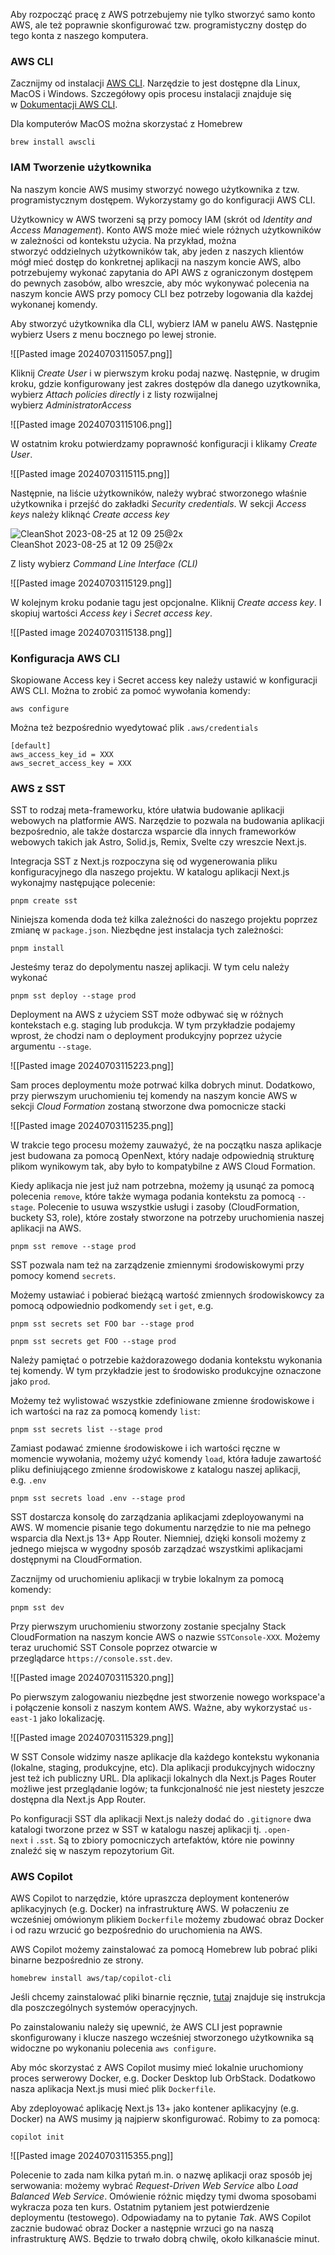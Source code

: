 Aby rozpocząć pracę z AWS potrzebujemy nie tylko stworzyć samo konto AWS, ale też poprawnie skonfigurować tzw. programistyczny dostęp do tego konta z naszego komputera.

### AWS CLI

Zacznijmy od instalacji [AWS CLI](https://aws.amazon.com/cli/). Narzędzie to jest dostępne dla Linux, MacOS i Windows. Szczegółowy opis procesu instalacji znajduje się w [Dokumentacji AWS CLI](https://docs.aws.amazon.com/cli/latest/userguide/getting-started-install.html).

Dla komputerów MacOS można skorzystać z Homebrew

```
brew install awscli
```

### IAM Tworzenie użytkownika

Na naszym koncie AWS musimy stworzyć nowego użytkownika z tzw. programistycznym dostępem. Wykorzystamy go do konfiguracji AWS CLI.

Użytkownicy w AWS tworzeni są przy pomocy IAM (skrót od _Identity and Access Management_). Konto AWS może mieć wiele różnych użytkowników w zależności od kontekstu użycia. Na przykład, można stworzyć oddzielnych użytkowników tak, aby jeden z naszych klientów mógł mieć dostęp do konkretnej aplikacji na naszym koncie AWS, albo potrzebujemy wykonać zapytania do API AWS z ograniczonym dostępem do pewnych zasobów, albo wreszcie, aby móc wykonywać polecenia na naszym koncie AWS przy pomocy CLI bez potrzeby logowania dla każdej wykonanej komendy.

Aby stworzyć użytkownika dla CLI, wybierz IAM w panelu AWS. Następnie wybierz Users z menu bocznego po lewej stronie.

![[Pasted image 20240703115057.png]]

Kliknij _Create User_ i w pierwszym kroku podaj nazwę. Następnie, w drugim kroku, gdzie konfigurowany jest zakres dostępów dla danego uzytkownika, wybierz _Attach policies directly_ i z listy rozwijalnej wybierz _AdministratorAccess_

![[Pasted image 20240703115106.png]]

W ostatnim kroku potwierdzamy poprawność konfiguracji i klikamy _Create User_.

![[Pasted image 20240703115115.png]]

Następnie, na liście użytkowników, należy wybrać stworzonego właśnie użytkownika i przejść do zakładki _Security credentials_. W sekcji _Access keys_ należy kliknąć _Create access key_


![CleanShot 2023-08-25 at 12 09 25@2x](https://github.com/HyperFunctor/ourstore-blogposts/assets/200613/604ea3e0-f3f5-4dee-bad9-2c00c1a266bb)  
CleanShot 2023-08-25 at 12 09 25@2x

Z listy wybierz _Command Line Interface (CLI)_

![[Pasted image 20240703115129.png]]

W kolejnym kroku podanie tagu jest opcjonalne. Kliknij _Create access key_. I skopiuj wartości _Access key_ i _Secret access key_.

![[Pasted image 20240703115138.png]]

### Konfiguracja AWS CLI


Skopiowane Access key i Secret access key należy ustawić w konfiguracji AWS CLI. Można to zrobić za pomoć wywołania komendy:

```
aws configure
```

Można też bezpośrednio wyedytować plik `.aws/credentials`

```
[default]
aws_access_key_id = XXX
aws_secret_access_key = XXX

```

### AWS z SST

SST to rodzaj meta-frameworku, które ułatwia budowanie aplikacji webowych na platformie AWS. Narzędzie to pozwala na budowania aplikacji bezpośrednio, ale także dostarcza wsparcie dla innych frameworków webowych takich jak Astro, Solid.js, Remix, Svelte czy wreszcie Next.js.

Integracja SST z Next.js rozpoczyna się od wygenerowania pliku konfiguracyjnego dla naszego projektu. W katalogu aplikacji Next.js wykonajmy następujące polecenie:

```
pnpm create sst
```

Niniejsza komenda doda też kilka zależności do naszego projektu poprzez zmianę w `package.json`. Niezbędne jest instalacja tych zależności:

```
pnpm install
```

Jesteśmy teraz do depolymentu naszej aplikacji. W tym celu należy wykonać

```
pnpm sst deploy --stage prod
```

Deployment na AWS z użyciem SST może odbywać się w różnych kontekstach e.g. staging lub produkcja. W tym przykładzie podajemy wprost, że chodzi nam o deployment produkcyjny poprzez użycie argumentu `--stage`.

![[Pasted image 20240703115223.png]]

Sam proces deploymentu może potrwać kilka dobrych minut. Dodatkowo, przy pierwszym uruchomieniu tej komendy na naszym koncie AWS w sekcji _Cloud Formation_ zostaną stworzone dwa pomocnicze stacki

![[Pasted image 20240703115235.png]]

W trakcie tego procesu możemy zauważyć, że na początku nasza aplikacje jest budowana za pomocą OpenNext, który nadaje odpowiednią strukturę plikom wynikowym tak, aby było to kompatybilne z AWS Cloud Formation.

Kiedy aplikacja nie jest już nam potrzebna, możemy ją usunąć za pomocą polecenia `remove`, które także wymaga podania kontekstu za pomocą `--stage`. Polecenie to usuwa wszystkie usługi i zasoby (CloudFormation, buckety S3, role), które zostały stworzone na potrzeby uruchomienia naszej aplikacji na AWS.

```
pnpm sst remove --stage prod

```

SST pozwala nam też na zarządzenie zmiennymi środowiskowymi przy pomocy komend `secrets`.

Możemy ustawiać i pobierać bieżącą wartość zmiennych środowiskowcy za pomocą odpowiednio podkomendy `set` i `get`, e.g.

```
pnpm sst secrets set FOO bar --stage prod
```

```
pnpm sst secrets get FOO --stage prod
```

Należy pamiętać o potrzebie każdorazowego dodania kontekstu wykonania tej komendy. W tym przykładzie jest to środowisko produkcyjne oznaczone jako `prod`.

Możemy też wylistować wszystkie zdefiniowane zmienne środowiskowe i ich wartości na raz za pomocą komendy `list`:

```
pnpm sst secrets list --stage prod
```

Zamiast podawać zmienne środowiskowe i ich wartości ręczne w momencie wywołania, możemy użyć komendy `load`, która ładuje zawartość pliku definiującego zmienne środowiskowe z katalogu naszej aplikacji, e.g. `.env`

```
pnpm sst secrets load .env --stage prod
```

SST dostarcza konsolę do zarządzania aplikacjami zdeployowanymi na AWS. W momencie pisanie tego dokumentu narzędzie to nie ma pełnego wsparcia dla Next.js 13+ App Router. Niemniej, dzięki konsoli możemy z jednego miejsca w wygodny sposób zarządzać wszystkimi aplikacjami dostępnymi na CloudFormation.

Zacznijmy od uruchomieniu aplikacji w trybie lokalnym za pomocą komendy:

```
pnpm sst dev
```

Przy pierwszym uruchomieniu stworzony zostanie specjalny Stack CloudFormation na naszym koncie AWS o nazwie `SSTConsole-XXX`. Możemy teraz uruchomić SST Console poprzez otwarcie w przeglądarce `https://console.sst.dev`.

![[Pasted image 20240703115320.png]]

Po pierwszym zalogowaniu niezbędne jest stworzenie nowego workspace'a i połączenie konsoli z naszym kontem AWS. Ważne, aby wykorzystać `us-east-1` jako lokalizację.

![[Pasted image 20240703115329.png]]

W SST Console widzimy nasze aplikacje dla każdego kontekstu wykonania (lokalne, staging, produkcyjne, etc). Dla aplikacji produkcyjnych widoczny jest też ich publiczny URL. Dla aplikacji lokalnych dla Next.js Pages Router możliwe jest przeglądanie logów; ta funkcjonalność nie jest niestety jeszcze dostępna dla Next.js App Router.

Po konfiguracji SST dla aplikacji Next.js należy dodać do `.gitignore` dwa katalogi tworzone przez w SST w katalogu naszej aplikacji tj. `.open-next` i `.sst`. Są to zbiory pomocniczych artefaktów, które nie powinny znaleźć się w naszym repozytorium Git.

### AWS Copilot

AWS Copilot to narzędzie, które upraszcza deployment kontenerów aplikacyjnych (e.g. Docker) na infrastrukturę AWS. W połaczeniu ze wcześniej omówionym plikiem `Dockerfile` możemy zbudować obraz Docker i od razu wrzucić go bezpośrednio do uruchomienia na AWS.

AWS Copilot możemy zainstalować za pomocą Homebrew lub pobrać pliki binarne bezpośrednio ze strony.

```
homebrew install aws/tap/copilot-cli
```

Jeśli chcemy zainstalować pliki binarnie ręcznie, [tutaj](https://aws.github.io/copilot-cli/docs/getting-started/install/) znajduje się instrukcja dla poszczególnych systemów operacyjnych.

Po zainstalowaniu należy się upewnić, że AWS CLI jest poprawnie skonfigurowany i klucze naszego wcześniej stworzonego użytkownika są widoczne po wykonaniu polecenia `aws configure`.

Aby móc skorzystać z AWS Copilot musimy mieć lokalnie uruchomiony proces serwerowy Docker, e.g. Docker Desktop lub OrbStack. Dodatkowo nasza aplikacja Next.js musi mieć plik `Dockerfile`.

Aby zdeployować aplikację Next.js 13+ jako kontener aplikacyjny (e.g. Docker) na AWS musimy ją najpierw skonfigurować. Robimy to za pomocą:

```
copilot init
```

![[Pasted image 20240703115355.png]]

Polecenie to zada nam kilka pytań m.in. o nazwę aplikacji oraz sposób jej serwowania: możemy wybrać _Request-Driven Web Service_ albo _Load Balanced Web Service_. Omówienie różnic między tymi dwoma sposobami wykracza poza ten kurs. Ostatnim pytaniem jest potwierdzenie deploymentu (testowego). Odpowiadamy na to pytanie _Tak_. AWS Copilot zacznie budować obraz Docker a następnie wrzuci go na naszą infrastrukturę AWS. Będzie to trwało dobrą chwilę, około kilkanaście minut.










